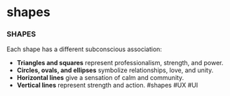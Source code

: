 # shapes
### SHAPES

Each shape has a different subconscious association:

-   **Triangles and squares** represent professionalism, strength, and power.
-   **Circles, ovals, and ellipses** symbolize relationships, love, and unity.
-   **Horizontal lines** give a sensation of calm and community.
-   **Vertical lines** represent strength and action.
#shapes
#UX #UI 